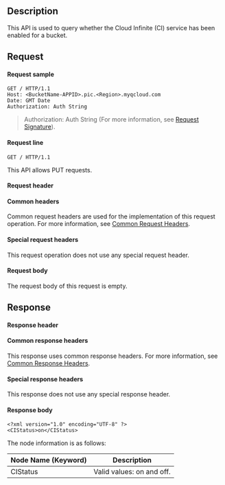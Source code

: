 ## Description
This API is used to query whether the Cloud Infinite (CI) service has been enabled for a bucket.

## Request
#### Request sample

```
GET / HTTP/1.1
Host: <BucketName-APPID>.pic.<Region>.myqcloud.com 
Date: GMT Date
Authorization: Auth String
```

>Authorization: Auth String (For more information, see [Request Signature](https://intl.cloud.tencent.com/document/product/436/7778)).

#### Request line

```
GET / HTTP/1.1
```

This API allows PUT requests.

#### Request header
#### Common headers
Common request headers are used for the implementation of this request operation. For more information, see [Common Request Headers](https://intl.cloud.tencent.com/document/product/436/7728).

#### Special request headers
This request operation does not use any special request header.
#### Request body
The request body of this request is empty.

## Response
#### Response header
#### Common response headers
This response uses common response headers. For more information, see [Common Response Headers](https://intl.cloud.tencent.com/document/product/436/7729).
#### Special response headers
This response does not use any special response header.

#### Response body
```
<?xml version="1.0" encoding="UTF-8" ?>
<CIStatus>on</CIStatus>
```

The node information is as follows:

| Node Name (Keyword) | Description |
|---------|---------|
| CIStatus | Valid values: on and off. |
